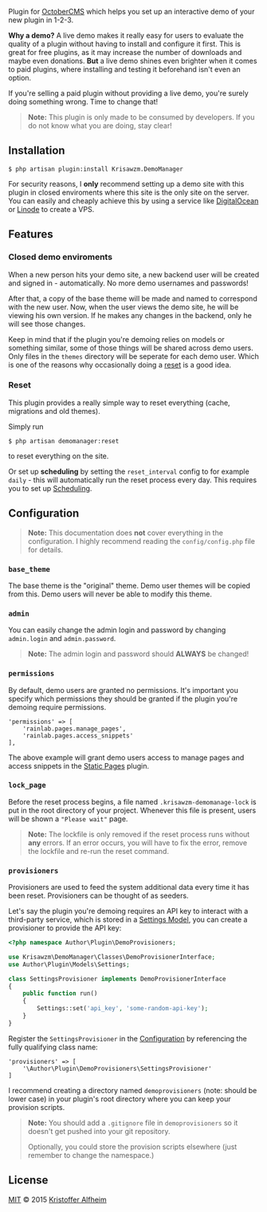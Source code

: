 Plugin for [OctoberCMS](https://octobercms.com/) which helps you set up an interactive demo of your new plugin in 1-2-3.

**Why a demo?** A live demo makes it really easy for users to evaluate the quality of a plugin without having to install and configure it first. This is great for free plugins, as it may increase the number of downloads and maybe even donations. **But** a live demo shines even brighter when it comes to paid plugins, where installing and testing it beforehand isn't even an option.

If you're selling a paid plugin without providing a live demo, you're surely doing something wrong. Time to change that!

> **Note:** This plugin is only made to be consumed by developers. If you do not know what you are doing, stay clear!

## Installation

    $ php artisan plugin:install Krisawzm.DemoManager

For security reasons, I **only** recommend setting up a demo site with this plugin in closed enviroments where this site is the only site on the server. You can easily and cheaply achieve this by using a service like [DigitalOcean](https://www.digitalocean.com/) or [Linode](https://www.linode.com/) to create a VPS.

## Features

### Closed demo enviroments

When a new person hits your demo site, a new backend user will be created and signed in - automatically. No more demo usernames and passwords!

After that, a copy of the base theme will be made and named to correspond with the new user. Now, when the user views the demo site, he will be viewing his own version. If he makes any changes in the backend, only he will see those changes.

Keep in mind that if the plugin you're demoing relies on models or something similar, some of those things will be shared across demo users. Only files in the `themes` directory will be seperate for each demo user. Which is one of the reasons why occasionally doing a [reset](#reset) is a good idea.

### Reset

This plugin provides a really simple way to reset everything (cache, migrations and old themes).

Simply run

    $ php artisan demomanager:reset

to reset everything on the site.

Or set up **scheduling** by setting the `reset_interval` config to for example `daily` - this will automatically run the reset process every day. This requires you to set up [Scheduling](http://laravel.com/docs/5.0/artisan#scheduling-artisan-commands).

## Configuration

> **Note:** This documentation does **not** cover everything in the configuration. I highly recommend reading the `config/config.php` file for details.

### `base_theme`

The base theme is the "original" theme. Demo user themes will be copied from this. Demo users will never be able to modify this theme.

### `admin`

You can easily change the admin login and password by changing `admin.login` and `admin.password`.

> **Note:** The admin login and password should **ALWAYS** be changed!

### `permissions`

By default, demo users are granted no permissions. It's important you specify which permissions they should be granted if the plugin you're demoing require permissions.

    'permissions' => [
        'rainlab.pages.manage_pages',
        'rainlab.pages.access_snippets'
    ],

The above example will grant demo users access to manage pages and access snippets in the [Static Pages](http://octobercms.com/plugin/rainlab-pages) plugin.

### `lock_page`

Before the reset process begins, a file named `.krisawzm-demomanage-lock` is put in the root directory of your project. Whenever this file is present, users will be shown a `"Please wait"` page.

> **Note:** The lockfile is only removed if the reset process runs without **any** errors. If an error occurs, you will have to fix the error, remove the lockfile and re-run the reset command.

### `provisioners`

Provisioners are used to feed the system additional data every time it has been reset. Provisioners can be thought of as seeders.

Let's say the plugin you're demoing requires an API key to interact with a third-party service, which is stored in a [Settings Model](https://octobercms.com/docs/plugin/settings#database-settings), you can create a provisioner to provide the API key:

``` php
<?php namespace Author\Plugin\DemoProvisioners;

use Krisawzm\DemoManager\Classes\DemoProvisionerInterface;
use Author\Plugin\Models\Settings;

class SettingsProvisioner implements DemoProvisionerInterface
{
    public function run()
    {
        Settings::set('api_key', 'some-random-api-key');
    }
}
```

Register the `SettingsProvisioner` in the [Configuration](#configuration) by referencing the fully qualifying class name:

    'provisioners' => [
        '\Author\Plugin\DemoProvisioners\SettingsProvisioner'
    ]

I recommend creating a directory named `demoprovisioners` (note: should be lower case) in your plugin's root directory where you can keep your provision scripts.

> **Note:** You should add a `.gitignore` file in `demoprovisioners` so it doesn't get pushed into your git repository.
>
> Optionally, you could store the provision scripts elsewhere (just remember to change the namespace.)

## License

[MIT](http://opensource.org/licenses/MIT) © 2015 [Kristoffer Alfheim](https://github.com/krisawzm)
